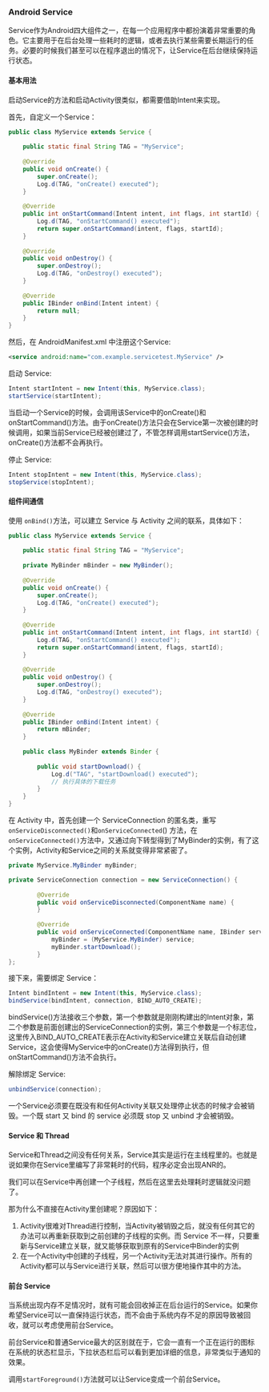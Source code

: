 ### Android Service

Service作为Android四大组件之一，在每一个应用程序中都扮演着非常重要的角色。它主要用于在后台处理一些耗时的逻辑，或者去执行某些需要长期运行的任务。必要的时候我们甚至可以在程序退出的情况下，让Service在后台继续保持运行状态。

#### 基本用法

启动Service的方法和启动Activity很类似，都需要借助Intent来实现。

首先，自定义一个Service：

```java
public class MyService extends Service {  
  
    public static final String TAG = "MyService";  
  
    @Override  
    public void onCreate() {  
        super.onCreate();  
        Log.d(TAG, "onCreate() executed");  
    }  
  
    @Override  
    public int onStartCommand(Intent intent, int flags, int startId) {  
        Log.d(TAG, "onStartCommand() executed");  
        return super.onStartCommand(intent, flags, startId);  
    }  
      
    @Override  
    public void onDestroy() {  
        super.onDestroy();  
        Log.d(TAG, "onDestroy() executed");  
    }  
  
    @Override  
    public IBinder onBind(Intent intent) {  
        return null;  
    }  
}  

```

然后，在 AndroidManifest.xml 中注册这个Service:

```xml
<service android:name="com.example.servicetest.MyService" />  
```

启动 Service:

```java
Intent startIntent = new Intent(this, MyService.class);  
startService(startIntent);  
```

当启动一个Service的时候，会调用该Service中的onCreate()和onStartCommand()方法。由于onCreate()方法只会在Service第一次被创建的时候调用，如果当前Service已经被创建过了，不管怎样调用startService()方法，onCreate()方法都不会再执行。

停止 Service:

```java
Intent stopIntent = new Intent(this, MyService.class);  
stopService(stopIntent);
```

#### 组件间通信

使用 `onBind()`方法，可以建立 Service 与 Activity 之间的联系，具体如下：

```java
public class MyService extends Service {  
  
    public static final String TAG = "MyService";  
  
    private MyBinder mBinder = new MyBinder();  
  
    @Override  
    public void onCreate() {  
        super.onCreate();  
        Log.d(TAG, "onCreate() executed");  
    }  
  
    @Override  
    public int onStartCommand(Intent intent, int flags, int startId) {  
        Log.d(TAG, "onStartCommand() executed");  
        return super.onStartCommand(intent, flags, startId);  
    }  
  
    @Override  
    public void onDestroy() {  
        super.onDestroy();  
        Log.d(TAG, "onDestroy() executed");  
    }  
  
    @Override  
    public IBinder onBind(Intent intent) {  
        return mBinder;  
    }  
  
    public class MyBinder extends Binder {  
  
        public void startDownload() {  
            Log.d("TAG", "startDownload() executed");  
            // 执行具体的下载任务  
        }  
    }  
}
```

在 Activity 中，首先创建一个 ServiceConnection 的匿名类，重写`onServiceDisconnected()`和`onServiceConnected`() 方法，在`onServiceConnected()`方法中，又通过向下转型得到了MyBinder的实例，有了这个实例，Activity和Service之间的关系就变得非常紧密了。

```java
private MyService.MyBinder myBinder;  

private ServiceConnection connection = new ServiceConnection() {  
  
        @Override  
        public void onServiceDisconnected(ComponentName name) {  
        }  
  
        @Override  
        public void onServiceConnected(ComponentName name, IBinder service) {  
            myBinder = (MyService.MyBinder) service;  
            myBinder.startDownload();  
        }  
};  

```

接下来，需要绑定 Service：

```java
Intent bindIntent = new Intent(this, MyService.class);  
bindService(bindIntent, connection, BIND_AUTO_CREATE);  
```

bindService()方法接收三个参数，第一个参数就是刚刚构建出的Intent对象，第二个参数是前面创建出的ServiceConnection的实例，第三个参数是一个标志位，这里传入BIND_AUTO_CREATE表示在Activity和Service建立关联后自动创建Service，这会使得MyService中的onCreate()方法得到执行，但onStartCommand()方法不会执行。

解除绑定 Service:

```java
unbindService(connection);  
```

一个Service必须要在既没有和任何Activity关联又处理停止状态的时候才会被销毁。一个既 start 又 bind 的 service 必须既 stop 又 unbind 才会被销毁。

#### Service 和 Thread

Service和Thread之间没有任何关系，Service其实是运行在主线程里的。也就是说如果你在Service里编写了非常耗时的代码，程序必定会出现ANR的。

我们可以在Service中再创建一个子线程，然后在这里去处理耗时逻辑就没问题了。

那为什么不直接在Activity里创建呢？原因如下：

1. Activity很难对Thread进行控制，当Activity被销毁之后，就没有任何其它的办法可以再重新获取到之前创建的子线程的实例。而 Service 不一样，只要重新与Service建立关联，就又能够获取到原有的Service中Binder的实例
2. 在一个Activity中创建的子线程，另一个Activity无法对其进行操作。所有的Activity都可以与Service进行关联，然后可以很方便地操作其中的方法。

#### 前台 Service

当系统出现内存不足情况时，就有可能会回收掉正在后台运行的Service。如果你希望Service可以一直保持运行状态，而不会由于系统内存不足的原因导致被回收，就可以考虑使用前台Service。

前台Service和普通Service最大的区别就在于，它会一直有一个正在运行的图标在系统的状态栏显示，下拉状态栏后可以看到更加详细的信息，非常类似于通知的效果。

调用`startForeground()`方法就可以让Service变成一个前台Service。

